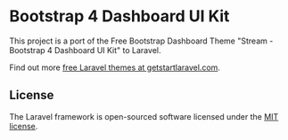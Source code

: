 

# Bootstrap 4 Dashboard UI Kit 

This project is a port of the Free Bootstrap Dashboard Theme "Stream - Bootstrap 4 Dashboard UI Kit" to Laravel.

Find out more [free Laravel themes at getstartlaravel.com](https://getstartlaravel.com/template/all).

## License

The Laravel framework is open-sourced software licensed under the [MIT license](https://opensource.org/licenses/MIT).
